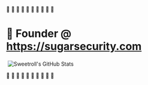 🍦 🍨 🍧 🎂 🍰 🍪 🍫 🍬 🍭 🍯
# 🌱 Founder @ https://sugarsecurity.com

<p>&nbsp;<img align="center" src="https://github-readme-stats.vercel.app/api?username=sw33tr0ll&show_icons=true&theme=dark" alt="Sweetroll's GitHub Stats"></p>
🍦 🍨 🍧 🎂 🍰 🍪 🍫 🍬 🍭 🍯
